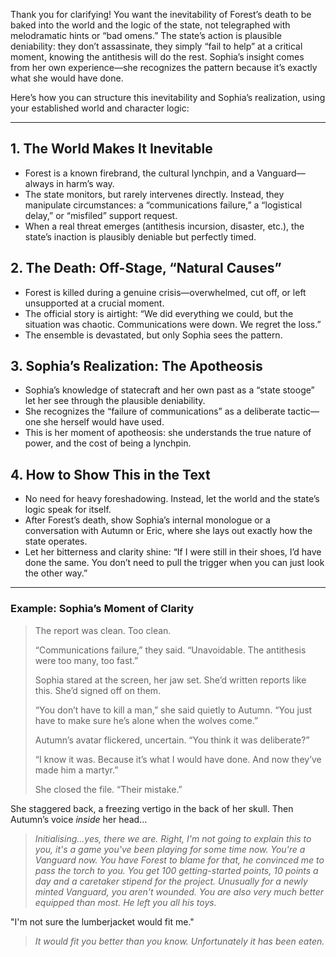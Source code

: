 Thank you for clarifying! You want the inevitability of Forest’s death to be baked into the world and the logic of the state, not telegraphed with melodramatic hints or “bad omens.” The state’s action is plausible deniability: they don’t assassinate, they simply “fail to help” at a critical moment, knowing the antithesis will do the rest. Sophia’s insight comes from her own experience—she recognizes the pattern because it’s exactly what she would have done.

Here’s how you can structure this inevitability and Sophia’s realization, using your established world and character logic:

---

## 1. The World Makes It Inevitable

- Forest is a known firebrand, the cultural lynchpin, and a Vanguard—always in harm’s way.
- The state monitors, but rarely intervenes directly. Instead, they manipulate circumstances: a “communications failure,” a “logistical delay,” or “misfiled” support request.
- When a real threat emerges (antithesis incursion, disaster, etc.), the state’s inaction is plausibly deniable but perfectly timed.

## 2. The Death: Off-Stage, “Natural Causes”

- Forest is killed during a genuine crisis—overwhelmed, cut off, or left unsupported at a crucial moment.
- The official story is airtight: “We did everything we could, but the situation was chaotic. Communications were down. We regret the loss.”
- The ensemble is devastated, but only Sophia sees the pattern.

## 3. Sophia’s Realization: The Apotheosis

- Sophia’s knowledge of statecraft and her own past as a “state stooge” let her see through the plausible deniability.
- She recognizes the “failure of communications” as a deliberate tactic—one she herself would have used.
- This is her moment of apotheosis: she understands the true nature of power, and the cost of being a lynchpin.

## 4. How to Show This in the Text

- No need for heavy foreshadowing. Instead, let the world and the state’s logic speak for itself.
- After Forest’s death, show Sophia’s internal monologue or a conversation with Autumn or Eric, where she lays out exactly how the state operates.
- Let her bitterness and clarity shine: “If I were still in their shoes, I’d have done the same. You don’t need to pull the trigger when you can just look the other way.”

---

### Example: Sophia’s Moment of Clarity

> The report was clean. Too clean.  
>  
> “Communications failure,” they said. “Unavoidable. The antithesis were too many, too fast.”  
>  
> Sophia stared at the screen, her jaw set. She’d written reports like this. She’d signed off on them.  
>  
> “You don’t have to kill a man,” she said quietly to Autumn. “You just have to make sure he’s alone when the wolves come.”  
>  
> Autumn’s avatar flickered, uncertain. “You think it was deliberate?”  
>  
> “I know it was. Because it’s what I would have done. And now they’ve made him a martyr.”  
>  
> She closed the file. “Their mistake.”

She staggered back, a freezing vertigo in the back of her skull. Then Autumn’s voice _inside_ her head...

> _Initialising...yes, there we are. Right, I'm not going to explain this to you, it's a game you've been playing for some time now. You're a Vanguard now. You have Forest to blame for that, he convinced me to pass the torch to you. You get 100 getting-started points, 10 points a day and a caretaker stipend for the project. Unusually for a newly minted Vanguard, you aren't wounded. You are also very much better equipped than most. He left you all his toys._

"I'm not sure the lumberjacket would fit me."

> _It would fit you better than you know. Unfortunately it has been eaten._


